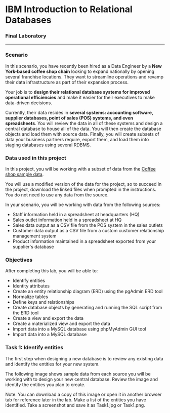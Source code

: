 # IBM Introduction to Relational Databases 

### Final Laboratory
<hr>

### Scenario
In this scenario, you have recently been hired as a Data Engineer by a <b>New York-based coffee shop chain</b> looking to expand nationally by opening several franchise locations. They want to streamline operations and revamp their data infrastructure as part of their expansion process.

Your job is to <b>design their relational database systems for improved operational efficiencies</b> and make it easier for their executives to make data-driven decisions.

Currently, their data resides in <b>several systems: accounting software, supplier databases, point of sales (POS) systems, and even spreadsheets</b>. You will review the data in all of these systems and design a central database to house all of the data. You will then create the database objects and load them with source data. Finally, you will create subsets of data your business partners require, export them, and load them into staging databases using several RDBMS.


### Data used in this project
In this project, you will be working with a subset of data from the [Coffee shop sample data](https://community.ibm.com/community/user/businessanalytics/blogs/steven-macko/2019/07/12/beanie-coffee-1113?utm_source=Exinfluencer&utm_content=000026UJ&utm_id=NA-SkillsNetwork-Channel-SkillsNetworkCoursesIBMDB0110ENSkillsNetwork24601058-2021-01-01&utm_medium=Exinfluencer&utm_term=10006555).

You will use a modified version of the data for the project, so to succeed in the project, download the linked files when prompted in the instructions. You do not need to use any data from the source.

In your scenario, you will be working with data from the following sources:

- Staff information held in a spreadsheet at headquarters (HQ)
- Sales outlet information held in a spreadsheet at HQ
- Sales data output as a CSV file from the POS system in the sales outlets
- Customer data output as a CSV file from a custom customer relationship management system
- Product information maintained in a spreadsheet exported from your supplier's database


### Objectives
After completing this lab, you will be able to:

- Identify entities
- Identity attributes
- Create an entity relationship diagram (ERD) using the pgAdmin ERD tool
- Normalize tables
- Define keys and relationships
- Create database objects by generating and running the SQL script from the ERD tool
- Create a view and export the data
- Create a materialized view and export the data
- Import data into a MySQL database using phpMyAdmin GUI tool
- Import data into a MySQL database


### Task 1: Identify entities
The first step when designing a new database is to review any existing data and identify the entities for your new system.

The following image shows sample data from each source you will be working with to design your new central database. Review the image and identify the entities you plan to create.


Note: You can download a copy of this image or open it in another browser tab for reference later in the lab.
Make a list of the entities you have identified. Take a screenshot and save it as Task1.jpg or Task1.png.

  

